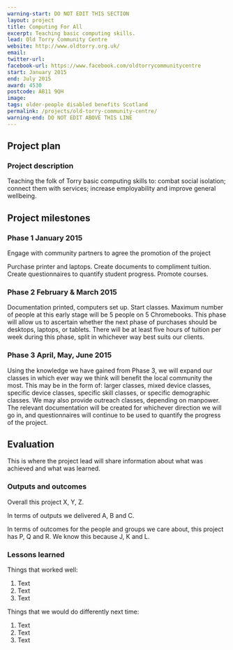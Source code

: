 ```yaml
---
warning-start: DO NOT EDIT THIS SECTION
layout: project
title: Computing For All
excerpt: Teaching basic computing skills.
lead: Old Torry Community Centre
website: http://www.oldtorry.org.uk/
email: 
twitter-url: 
facebook-url: https://www.facebook.com/oldtorrycommunitycentre
start: January 2015
end: July 2015
award: 4530
postcode: AB11 9QH
image:
tags: older-people disabled benefits Scotland
permalink: /projects/old-torry-community-centre/
warning-end: DO NOT EDIT ABOVE THIS LINE
---
```


## Project plan

### Project description

Teaching the folk of Torry basic computing skills to: combat social isolation; connect them with services; increase
employability and improve general wellbeing.


## Project milestones

### Phase 1 January 2015

Engage with community partners to agree the promotion of the project

Purchase printer and laptops. Create documents to compliment tuition. Create questionnaires to quantify student progress. Promote courses.

### Phase 2 February & March 2015

Documentation printed, computers set up. Start classes. Maximum number of people at this early stage will be 5 people on 5 Chromebooks. This phase will allow us to ascertain whether the next phase of purchases should be desktops, laptops, or tablets. There will be at least five hours of tuition per week during this phase, split in whichever way best suits our clients.

### Phase 3 April, May, June 2015

Using the knowledge we have gained from Phase 3, we will expand our classes in which ever way we think will benefit the local community the most. This may be in the form of: larger classes, mixed device classes, specific device classes, specific skill classes, or specific demographic classes. We may also provide outreach classes, depending on manpower. The relevant documentation will be created for whichever direction we will go in, and questionnaires will continue to be used to quantify the progress of the project.

## Evaluation

This is where the project lead will share information about what was achieved and what was learned.

### Outputs and outcomes

Overall this project X, Y, Z.

In terms of outputs we delivered A, B and C.

In terms of outcomes for the people and groups we care about, this project has P, Q and R. We know this because J, K and L.

### Lessons learned

Things that worked well:

1. Text
2. Text
3. Text

Things that we would do differently next time:

1. Text
2. Text
3. Text
